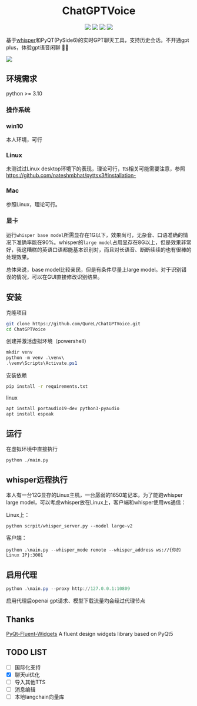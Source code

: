 <h1 align="center">
  ChatGPTVoice
</h1>

<p align="center">
    <a>
        <img src="https://img.shields.io/badge/chatGPT-74aa9c?logo=openai&logoColor=white">
    </a>
    <a>
        <img src="https://img.shields.io/badge/Python-3.10-yellowgreen">
    </a>
    <a style="text-decoration:none">
        <img src="https://img.shields.io/badge/platform-windows%20%7C%20macos%20%7C%20linux-lightgrey" />
    </a>
    <a>
        <img src="https://img.shields.io/badge/pyqt-green.svg">
    </a>
</p>

基于[whisper](https://openai.com/research/whisper)和PyQT(PySide6)的实时GPT聊天工具，支持历史会话。不开通gpt plus，体验gpt语音闲聊 :chicken::chicken: 

![](https://raw.githubusercontent.com/QureL/GPT_Talk_Local/main/img/main.png)

<!-- 效果演示：
[![](https://i.ytimg.com/vi/kg4KivftTps/maxresdefault.jpg)](https://youtu.be/kg4KivftTps?si=LZI5ShF5fhIqFjWj "") -->

<!-- 滑稽的中文效果：
[![](https://i.ytimg.com/vi/9svpySx0J8A/maxresdefault.jpg)](https://youtu.be/9svpySx0J8A "") -->

## 环境需求

python >= 3.10

### 操作系统

### win10

本人环境，可行

### Linux

未测试过Linux desktop环境下的表现，理论可行，tts相关可能需要注意，参照 https://github.com/nateshmbhat/pyttsx3#installation-

### Mac

参照Linux，理论可行。

### 显卡

运行`whisper base model`所需显存在1G以下，效果尚可，无杂音、口语准确的情况下准确率能在90%。whisper的`large model`占用显存在8G以上，但是效果非常好，我这糟糕的英语口语都能基本识别对，而且对长语音、断断续续的也有很棒的处理效果。

总体来说，base model比较亲民，但是有条件尽量上large model。对于识别错误的情况，可以在GUI直接修改识别结果。

## 安装

克隆项目

```bash
git clone https://github.com/QureL/ChatGPTVoice.git
cd ChatGPTVoice
```

创建并激活虚拟环境（powershell）

```powershell
mkdir venv
python -m venv .\venv\
.\venv\Scripts\Activate.ps1
```

安装依赖

```bash
pip install -r requirements.txt
```

linux
```bash
apt install portaudio19-dev python3-pyaudio
apt install espeak
```

## 运行

在虚拟环境中直接执行

```
python ./main.py
```

## whisper远程执行

本人有一台12G显存的Linux主机，一台孱弱的1650笔记本，为了能跑whisper large model，可以考虑whisper放在Linux上，客户端和whisper使用ws通信：

Linux上：

```
python scrpit/whisper_server.py --model large-v2
```

客户端：

```
python .\main.py --whisper_mode remote --whisper_address ws://{你的Linux IP}:3001
```

## 启用代理

```powershell
python .\main.py --proxy http://127.0.0.1:10809
```

启用代理后openai gpt请求、模型下载流量均会经过代理节点

## Thanks

[PyQt-Fluent-Widgets](https://github.com/zhiyiYo/PyQt-Fluent-Widgets) A fluent design widgets library based on PyQt5

## TODO LIST

- [ ] 国际化支持
- [x] 聊天ui优化
- [ ] 导入其他TTS
- [ ] 消息编辑
- [ ] 本地langchain向量库
